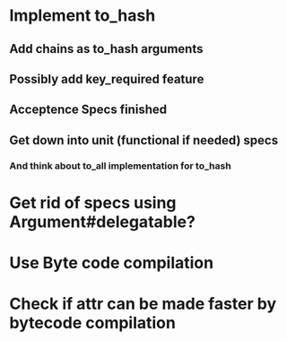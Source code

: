 # Implement to_hash

## Add chains as to_hash arguments

## Possibly add key_required feature

## Acceptence Specs finished

## Get down into unit (functional if needed) specs

### And think about to_all implementation for to_hash

# Get rid of specs using Argument#delegatable?

# Use Byte code compilation

# Check if attr can be made faster by bytecode compilation
